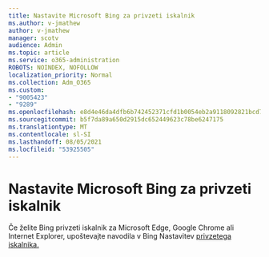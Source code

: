 ```yaml
---
title: Nastavite Microsoft Bing za privzeti iskalnik
ms.author: v-jmathew
author: v-jmathew
manager: scotv
audience: Admin
ms.topic: article
ms.service: o365-administration
ROBOTS: NOINDEX, NOFOLLOW
localization_priority: Normal
ms.collection: Adm_O365
ms.custom:
- "9005423"
- "9289"
ms.openlocfilehash: e8d4e46da4dfb6b742452371cfd1b0054eb2a9118092821bcd7b66ef4121d02f
ms.sourcegitcommit: b5f7da89a650d2915dc652449623c78be6247175
ms.translationtype: MT
ms.contentlocale: sl-SI
ms.lasthandoff: 08/05/2021
ms.locfileid: "53925505"
---
```

# <a name="make-microsoft-bing-your-default-search-engine"></a>Nastavite Microsoft Bing za privzeti iskalnik

Če želite Bing privzeti iskalnik za Microsoft Edge, Google Chrome ali Internet Explorer, upoštevajte navodila v Bing Nastavitev [privzetega iskalnika.](https://go.microsoft.com/fwlink/?linkid=2148834)
